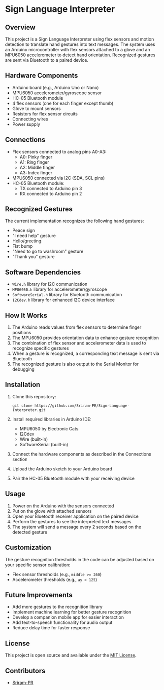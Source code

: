 # Sign Language Interpreter

## Overview
This project is a Sign Language Interpreter using flex sensors and motion detection to translate hand gestures into text messages. The system uses an Arduino microcontroller with flex sensors attached to a glove and an MPU6050 accelerometer to detect hand orientation. Recognized gestures are sent via Bluetooth to a paired device.

## Hardware Components
- Arduino board (e.g., Arduino Uno or Nano)
- MPU6050 accelerometer/gyroscope sensor
- HC-05 Bluetooth module
- 4 flex sensors (one for each finger except thumb)
- Glove to mount sensors
- Resistors for flex sensor circuits
- Connecting wires
- Power supply

## Connections
- Flex sensors connected to analog pins A0-A3:
  - A0: Pinky finger
  - A1: Ring finger
  - A2: Middle finger
  - A3: Index finger
- MPU6050 connected via I2C (SDA, SCL pins)
- HC-05 Bluetooth module:
  - TX connected to Arduino pin 3
  - RX connected to Arduino pin 2

## Recognized Gestures
The current implementation recognizes the following hand gestures:
- Peace sign
- "I need help" gesture
- Hello/greeting
- Fist bump
- "Need to go to washroom" gesture
- "Thank you" gesture

## Software Dependencies
- `Wire.h` library for I2C communication
- `MPU6050.h` library for accelerometer/gyroscope
- `SoftwareSerial.h` library for Bluetooth communication
- `I2Cdev.h` library for enhanced I2C device interface

## How It Works
1. The Arduino reads values from flex sensors to determine finger positions
2. The MPU6050 provides orientation data to enhance gesture recognition
3. The combination of flex sensor and accelerometer data is used to recognize specific gestures
4. When a gesture is recognized, a corresponding text message is sent via Bluetooth
5. The recognized gesture is also output to the Serial Monitor for debugging

## Installation
1. Clone this repository:
   ```
   git clone https://github.com/Sriram-PR/Sign-Language-Interpreter.git
   ```
2. Install required libraries in Arduino IDE:
   - MPU6050 by Electronic Cats
   - I2Cdev
   - Wire (built-in)
   - SoftwareSerial (built-in)

3. Connect the hardware components as described in the Connections section
4. Upload the Arduino sketch to your Arduino board
5. Pair the HC-05 Bluetooth module with your receiving device

## Usage
1. Power on the Arduino with the sensors connected
2. Put on the glove with attached sensors
3. Open your Bluetooth receiver application on the paired device
4. Perform the gestures to see the interpreted text messages
5. The system will send a message every 2 seconds based on the detected gesture

## Customization
The gesture recognition thresholds in the code can be adjusted based on your specific sensor calibration:
- Flex sensor thresholds (e.g., `middle >= 260`)
- Accelerometer thresholds (e.g., `ay > 125`)

## Future Improvements
- Add more gestures to the recognition library
- Implement machine learning for better gesture recognition
- Develop a companion mobile app for easier interaction
- Add text-to-speech functionality for audio output
- Reduce delay time for faster response

## License
This project is open source and available under the [MIT License](https://github.com/Sriram-PR/Sign-Language-Interpreter/blob/main/LICENSE).

## Contributors
- [Sriram-PR](https://github.com/Sriram-PR)
